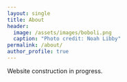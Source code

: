 ```yaml
---
layout: single
title: About
header:
  image: /assets/images/boboli.png
  caption: "Photo credit: Noah Libby"
permalink: /about/
author_profile: true
---
```


Website construction in progress.
